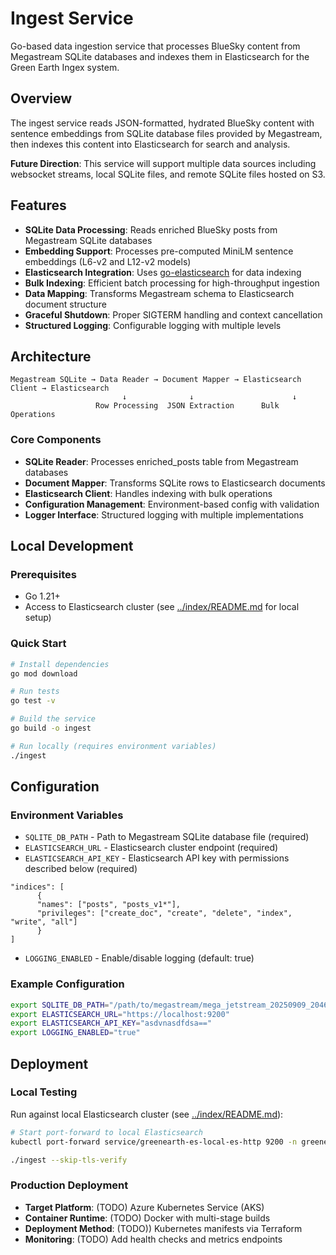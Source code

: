 # Ingest Service

Go-based data ingestion service that processes BlueSky content from Megastream SQLite databases and indexes them in Elasticsearch for the Green Earth Ingex system.

## Overview

The ingest service reads JSON-formatted, hydrated BlueSky content with sentence embeddings from SQLite database files provided by Megastream, then indexes this content into Elasticsearch for search and analysis.

**Future Direction**: This service will support multiple data sources including websocket streams, local SQLite files, and remote SQLite files hosted on S3.

## Features

- **SQLite Data Processing**: Reads enriched BlueSky posts from Megastream SQLite databases
- **Embedding Support**: Processes pre-computed MiniLM sentence embeddings (L6-v2 and L12-v2 models)
- **Elasticsearch Integration**: Uses [go-elasticsearch](https://pkg.go.dev/github.com/elastic/go-elasticsearch/v9) for data indexing
- **Bulk Indexing**: Efficient batch processing for high-throughput ingestion
- **Data Mapping**: Transforms Megastream schema to Elasticsearch document structure
- **Graceful Shutdown**: Proper SIGTERM handling and context cancellation
- **Structured Logging**: Configurable logging with multiple levels

## Architecture

```
Megastream SQLite → Data Reader → Document Mapper → Elasticsearch Client → Elasticsearch
                         ↓              ↓                      ↓
                   Row Processing  JSON Extraction      Bulk Operations
```

### Core Components

- **SQLite Reader**: Processes enriched_posts table from Megastream databases
- **Document Mapper**: Transforms SQLite rows to Elasticsearch documents
- **Elasticsearch Client**: Handles indexing with bulk operations
- **Configuration Management**: Environment-based config with validation
- **Logger Interface**: Structured logging with multiple implementations

## Local Development

### Prerequisites
- Go 1.21+
- Access to Elasticsearch cluster (see [../index/README.md](../index/README.md) for local setup)

### Quick Start

```bash
# Install dependencies
go mod download

# Run tests
go test -v

# Build the service
go build -o ingest

# Run locally (requires environment variables)
./ingest
```

## Configuration

### Environment Variables

- `SQLITE_DB_PATH` - Path to Megastream SQLite database file (required)
- `ELASTICSEARCH_URL` - Elasticsearch cluster endpoint (required)
- `ELASTICSEARCH_API_KEY` - Elasticsearch API key with permissions described below (required)
```
"indices": [
      {
      "names": ["posts", "posts_v1*"],
      "privileges": ["create_doc", "create", "delete", "index", "write", "all"]
      }
]
```
- `LOGGING_ENABLED` - Enable/disable logging (default: true)

### Example Configuration

```bash
export SQLITE_DB_PATH="/path/to/megastream/mega_jetstream_20250909_204657.db"
export ELASTICSEARCH_URL="https://localhost:9200"
export ELASTICSEARCH_API_KEY="asdvnasdfdsa=="
export LOGGING_ENABLED="true"
```

## Deployment

### Local Testing
Run against local Elasticsearch cluster (see [../index/README.md](../index/README.md)):

```bash
# Start port-forward to local Elasticsearch
kubectl port-forward service/greenearth-es-local-es-http 9200 -n greenearth-local

./ingest --skip-tls-verify
```

### Production Deployment
- **Target Platform**: (TODO) Azure Kubernetes Service (AKS)
- **Container Runtime**: (TODO) Docker with multi-stage builds
- **Deployment Method**: (TODO)) Kubernetes manifests via Terraform
- **Monitoring**: (TODO) Add health checks and metrics endpoints